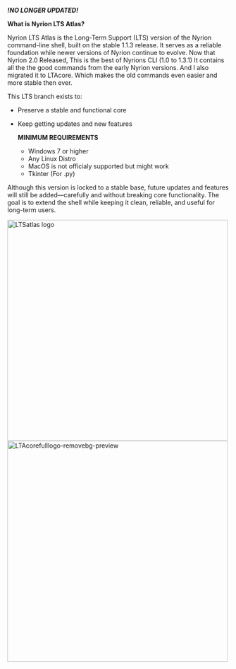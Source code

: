 ***!NO LONGER UPDATED!***

**What is Nyrion LTS Atlas?**

Nyrion LTS Atlas is the Long-Term Support (LTS) version of the Nyrion command-line shell, built on the stable 1.1.3 release. It serves as a reliable foundation while newer versions of Nyrion continue to evolve. Now that Nyrion 2.0 Released, This is the best of Nyrions CLI (1.0 to 1.3.1) It contains all the the good commands from the early Nyrion versions. And I also migrated it to LTAcore. Which makes the old commands even easier and more stable then ever. 

This LTS branch exists to:

- Preserve a stable and functional core

- Keep getting updates and new features

  **MINIMUM REQUIREMENTS**
  - Windows 7 or higher
  - Any Linux Distro
  - MacOS is not officialy supported but might work
  - Tkinter (For .py)

Although this version is locked to a stable base, future updates and features will still be added—carefully and without breaking core functionality. The goal is to extend the shell while keeping it clean, reliable, and useful for long-term users.

<img width="500" height="500" alt="LTSatlas logo" src="https://github.com/user-attachments/assets/2a00cdef-4224-46fc-8875-8b53cccc024b" /> <img width="500" height="500" alt="LTAcorefulllogo-removebg-preview" src="https://github.com/user-attachments/assets/9eead9d5-864f-4d8f-a632-9a0f028a987b" />


